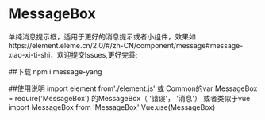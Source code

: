 # MessageBox
单纯消息提示框，适用于更好的消息提示或者小组件，效果如https://element.eleme.cn/2.0/#/zh-CN/component/message#message-xiao-xi-ti-shi，欢迎提交lssues,更好完善;

##下载
npm i message-yang 

##使用说明
import  element from'./element.js' 或 Common的var MessageBox = require('MessageBox')
的MessageBox（ '错误'， '消息'）
或者类似于vue
import MessageBox from 'MessageBox'
Vue.use(MessageBox)



